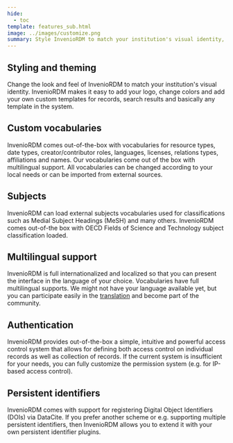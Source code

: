 ```yaml
---
hide:
  - toc
template: features_sub.html
image: ../images/customize.png
summary: Style InvenioRDM to match your institution's visual identity, use your favorite vocabularies, integrate with your authentication system and use your preferred persistent identifiers.
---
```


## Styling and theming

Change the look and feel of InvenioRDM to match your institution's visual identity. InvenioRDM makes it easy to add your logo, change colors and add your own custom templates for records, search results and basically any template in the system.

## Custom vocabularies

InvenioRDM comes out-of-the-box with vocabularies for resource types, date types, creator/contributor roles, languages, licenses, relations types, affiliations and names. Our vocabularies come out of the box with multilingual support. All vocabularies can be changed according to your local needs or can be imported from external sources.

## Subjects

InvenioRDM can load external subjects vocabularies used for classifications such as Medial Subject Headings (MeSH) and many others. InvenioRDM comes out-of-the box with OECD Fields of Science and Technology subject classification loaded.

## Multilingual support

InvenioRDM is full internationalized and localized so that you can present the interface in the language of your choice. Vocabularies have full multilingual supports. We might not have your language available yet, but you can participate easily in the [translation](../contribute/translators-guide.md) and become part of the community.

## Authentication

InvenioRDM provides out-of-the-box a simple, intuitive and powerful access control system that allows for defining both access control on individual records as well as collection of records. If the current system
is insufficient for your needs, you can fully customize the permission system (e.g. for IP-based access control).

## Persistent identifiers

InvenioRDM comes with support for registering Digital Object Identifiers (DOIs) via DataCite. If you prefer another scheme or e.g. supporting multiple persistent identifiers, then InvenioRDM allows you to extend it with your own persistent identifier plugins.
